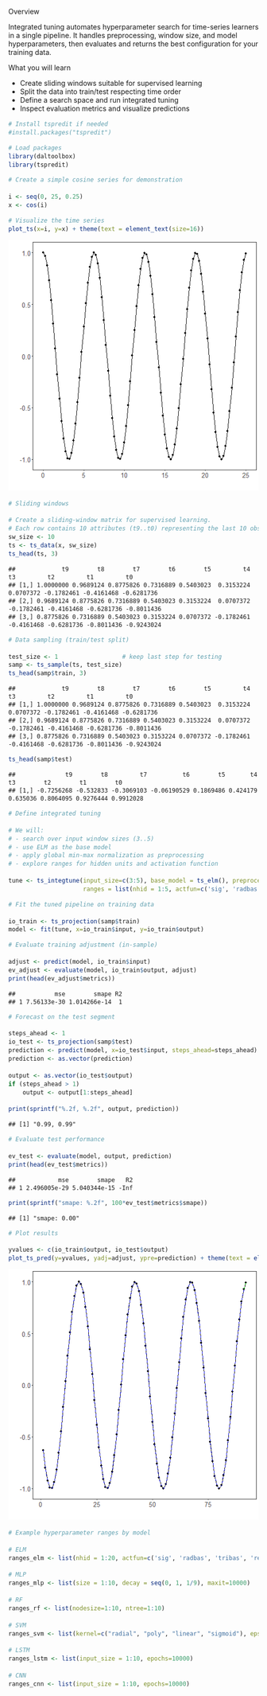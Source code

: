 Overview

Integrated tuning automates hyperparameter search for time-series learners in a single pipeline. It handles preprocessing, window size, and model hyperparameters, then evaluates and returns the best configuration for your training data.

What you will learn
- Create sliding windows suitable for supervised learning
- Split the data into train/test respecting time order
- Define a search space and run integrated tuning
- Inspect evaluation metrics and visualize predictions


``` r
# Install tspredit if needed
#install.packages("tspredit")
```


``` r
# Load packages
library(daltoolbox)
library(tspredit) 
```



``` r
# Create a simple cosine series for demonstration

i <- seq(0, 25, 0.25)
x <- cos(i)
```


``` r
# Visualize the time series
plot_ts(x=i, y=x) + theme(text = element_text(size=16))
```

![plot of chunk unnamed-chunk-4](fig/ts_integtune/unnamed-chunk-4-1.png)




``` r
# Sliding windows

# Create a sliding-window matrix for supervised learning.
# Each row contains 10 attributes (t9..t0) representing the last 10 observations.
sw_size <- 10
ts <- ts_data(x, sw_size)
ts_head(ts, 3)
```

```
##             t9        t8        t7        t6        t5         t4         t3         t2         t1         t0
## [1,] 1.0000000 0.9689124 0.8775826 0.7316889 0.5403023  0.3153224  0.0707372 -0.1782461 -0.4161468 -0.6281736
## [2,] 0.9689124 0.8775826 0.7316889 0.5403023 0.3153224  0.0707372 -0.1782461 -0.4161468 -0.6281736 -0.8011436
## [3,] 0.8775826 0.7316889 0.5403023 0.3153224 0.0707372 -0.1782461 -0.4161468 -0.6281736 -0.8011436 -0.9243024
```


``` r
# Data sampling (train/test split)

test_size <- 1                  # keep last step for testing
samp <- ts_sample(ts, test_size)
ts_head(samp$train, 3)
```

```
##             t9        t8        t7        t6        t5         t4         t3         t2         t1         t0
## [1,] 1.0000000 0.9689124 0.8775826 0.7316889 0.5403023  0.3153224  0.0707372 -0.1782461 -0.4161468 -0.6281736
## [2,] 0.9689124 0.8775826 0.7316889 0.5403023 0.3153224  0.0707372 -0.1782461 -0.4161468 -0.6281736 -0.8011436
## [3,] 0.8775826 0.7316889 0.5403023 0.3153224 0.0707372 -0.1782461 -0.4161468 -0.6281736 -0.8011436 -0.9243024
```

``` r
ts_head(samp$test)
```

```
##              t9        t8         t7          t6        t5       t4       t3        t2        t1        t0
## [1,] -0.7256268 -0.532833 -0.3069103 -0.06190529 0.1869486 0.424179 0.635036 0.8064095 0.9276444 0.9912028
```


``` r
# Define integrated tuning

# We will:
# - search over input window sizes (3..5)
# - use ELM as the base model
# - apply global min-max normalization as preprocessing
# - explore ranges for hidden units and activation function

tune <- ts_integtune(input_size=c(3:5), base_model = ts_elm(), preprocess = list(ts_norm_gminmax()),
                     ranges = list(nhid = 1:5, actfun=c('sig', 'radbas', 'tribas', 'relu', 'purelin')))
```


``` r
# Fit the tuned pipeline on training data

io_train <- ts_projection(samp$train)
model <- fit(tune, x=io_train$input, y=io_train$output)
```


``` r
# Evaluate training adjustment (in-sample)

adjust <- predict(model, io_train$input)
ev_adjust <- evaluate(model, io_train$output, adjust)
print(head(ev_adjust$metrics))
```

```
##           mse        smape R2
## 1 7.56133e-30 1.014266e-14  1
```


``` r
# Forecast on the test segment

steps_ahead <- 1
io_test <- ts_projection(samp$test)
prediction <- predict(model, x=io_test$input, steps_ahead=steps_ahead)
prediction <- as.vector(prediction)

output <- as.vector(io_test$output)
if (steps_ahead > 1)
    output <- output[1:steps_ahead]

print(sprintf("%.2f, %.2f", output, prediction))
```

```
## [1] "0.99, 0.99"
```


``` r
# Evaluate test performance

ev_test <- evaluate(model, output, prediction)
print(head(ev_test$metrics))
```

```
##            mse        smape   R2
## 1 2.496005e-29 5.040344e-15 -Inf
```

``` r
print(sprintf("smape: %.2f", 100*ev_test$metrics$smape))
```

```
## [1] "smape: 0.00"
```


``` r
# Plot results

yvalues <- c(io_train$output, io_test$output)
plot_ts_pred(y=yvalues, yadj=adjust, ypre=prediction) + theme(text = element_text(size=16))
```

![plot of chunk unnamed-chunk-12](fig/ts_integtune/unnamed-chunk-12-1.png)


``` r
# Example hyperparameter ranges by model

# ELM
ranges_elm <- list(nhid = 1:20, actfun=c('sig', 'radbas', 'tribas', 'relu', 'purelin'))

# MLP
ranges_mlp <- list(size = 1:10, decay = seq(0, 1, 1/9), maxit=10000)

# RF
ranges_rf <- list(nodesize=1:10, ntree=1:10)

# SVM
ranges_svm <- list(kernel=c("radial", "poly", "linear", "sigmoid"), epsilon=seq(0, 1, 0.1), cost=seq(20, 100, 20))

# LSTM
ranges_lstm <- list(input_size = 1:10, epochs=10000)

# CNN
ranges_cnn <- list(input_size = 1:10, epochs=10000)
```

